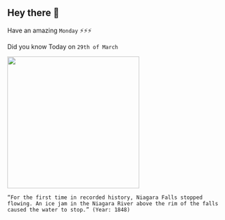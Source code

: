 ## Hey there 👋
Have an amazing `Monday` ⚡⚡⚡

Did you know Today on `29th of March`
 
 [<img src="http://www.niagarafrontier.com/image/CNHfrozenfalls1.jpg" width="300" />](http://www.niagarafrontier.com/fallsstopped.html) 
 ```
“For the first time in recorded history, Niagara Falls stopped flowing. An ice jam in the Niagara River above the rim of the falls caused the water to stop.” (Year: 1848)
```
